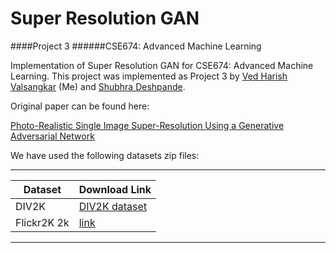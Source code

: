 # Super Resolution GAN
####Project 3
######CSE674: Advanced Machine Learning

Implementation of Super Resolution GAN for CSE674: Advanced Machine Learning. This project was implemented as Project 3 
by [Ved Harish Valsangkar](https://github.com/vedvalsangkar) \(Me) and [Shubhra Deshpande](https://github.com/ShubhraDeshpande).

Original paper can be found here:

[Photo-Realistic Single Image Super-Resolution Using a Generative Adversarial Network](https://arxiv.org/pdf/1609.04802)

We have used the following datasets zip files:

-------------
Dataset | Download Link
------|------
DIV2K | [DIV2K dataset](https://data.vision.ee.ethz.ch/cvl/DIV2K/)
Flickr2K 2k|[link](https://github.com/LimBee/NTIRE2017/issues/25)
------------
